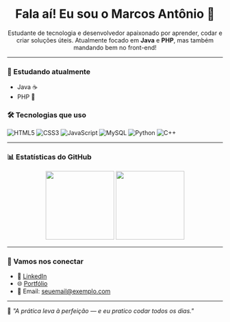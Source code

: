 <h1 align="center">Fala aí! Eu sou o Marcos Antônio 👋</h1>

<p align="center">
Estudante de tecnologia e desenvolvedor apaixonado por aprender, codar e criar soluções úteis.  
Atualmente focado em <strong>Java</strong> e <strong>PHP</strong>, mas também mandando bem no front-end!
</p>

---

### 🧠 Estudando atualmente
- Java ☕
- PHP 🐘

### 🛠️ Tecnologias que uso
![HTML5](https://img.shields.io/badge/HTML5-E34F26?style=flat&logo=html5&logoColor=fff)
![CSS3](https://img.shields.io/badge/CSS3-1572B6?style=flat&logo=css3&logoColor=fff)
![JavaScript](https://img.shields.io/badge/JavaScript-F7DF1E?style=flat&logo=javascript&logoColor=000)
![MySQL](https://img.shields.io/badge/MySQL-4479A1?style=flat&logo=mysql&logoColor=fff)
![Python](https://img.shields.io/badge/Python-3776AB?style=flat&logo=python&logoColor=fff)
![C++](https://img.shields.io/badge/C++-00599C?style=flat&logo=cplusplus&logoColor=fff)

---

### 📊 Estatísticas do GitHub

<div align="center">
  <img height="160px" src="https://github-readme-stats.vercel.app/api?username=Marcosantonioss&show_icons=true&theme=tokyonight" />
  <img height="160px" src="https://github-readme-stats.vercel.app/api/top-langs/?username=Marcosantonioss&layout=compact&theme=tokyonight" />
</div>

---

### 🔗 Vamos nos conectar

- 💼 [LinkedIn](https://www.linkedin.com/in/marco-antônio-silva-santos)
- 🌐 [Portfólio](https://seu-portfolio-aqui.com)
- 📧 Email: seuemail@exemplo.com

---

🧩 *"A prática leva à perfeição — e eu pratico codar todos os dias."*

